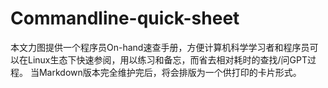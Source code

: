 # Commandline-quick-sheet
本文力图提供一个程序员On-hand速查手册，方便计算机科学学习者和程序员可以在Linux生态下快速参阅，用以练习和备忘，而省去相对耗时的查找/问GPT过程。
当Markdown版本完全维护完后，将会排版为一个供打印的卡片形式。
